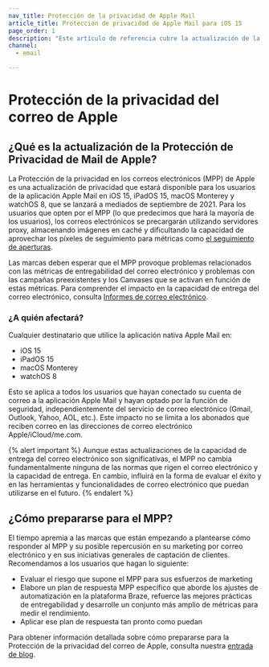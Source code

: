 ```yaml
---
nav_title: Protección de la privacidad de Apple Mail
article_title: Protección de privacidad de Apple Mail para iOS 15
page_order: 1
description: "Este artículo de referencia cubre la actualización de la protección de la privacidad de Apple Mail, a quién afectará y algunos pasos a seguir para prepararse para la característica."
channel:
  - email

---
```


# Protección de la privacidad del correo de Apple

## ¿Qué es la actualización de la Protección de Privacidad de Mail de Apple?

La Protección de la privacidad en los correos electrónicos (MPP) de Apple es una actualización de privacidad que estará disponible para los usuarios de la aplicación Apple Mail en iOS 15, iPadOS 15, macOS Monterey y watchOS 8, que se lanzará a mediados de septiembre de 2021. Para los usuarios que opten por el MPP (lo que predecimos que hará la mayoría de los usuarios), los correos electrónicos se precargarán utilizando servidores proxy, almacenando imágenes en caché y dificultando la capacidad de aprovechar los píxeles de seguimiento para métricas como [el seguimiento de aperturas]({{site.baseurl}}/user_guide/administrative/app_settings/email_settings/#changing-location-of-tracking-pixel). 

Las marcas deben esperar que el MPP provoque problemas relacionados con las métricas de entregabilidad del correo electrónico y problemas con las campañas preexistentes y los Canvases que se activan en función de estas métricas. Para comprender el impacto en la capacidad de entrega del correo electrónico, consulta [Informes de correo electrónico]({{site.baseurl}}/user_guide/message_building_by_channel/email/reporting_and_analytics/email_reporting/).

### ¿A quién afectará?

Cualquier destinatario que utilice la aplicación nativa Apple Mail en:

- iOS 15
- iPadOS 15
- macOS Monterey
- watchOS 8

Esto se aplica a todos los usuarios que hayan conectado su cuenta de correo a la aplicación Apple Mail y hayan optado por la función de seguridad, independientemente del servicio de correo electrónico (Gmail, Outlook, Yahoo, AOL, etc.). Este impacto no se limita a los abonados que reciben correo en las direcciones de correo electrónico Apple/iCloud/me.com.

{% alert important %}
Aunque estas actualizaciones de la capacidad de entrega del correo electrónico son significativas, el MPP no cambia fundamentalmente ninguna de las normas que rigen el correo electrónico y la capacidad de entrega. En cambio, influirá en la forma de evaluar el éxito y en las herramientas y funcionalidades de correo electrónico que puedan utilizarse en el futuro.
{% endalert %} 

## ¿Cómo prepararse para el MPP?

El tiempo apremia a las marcas que están empezando a plantearse cómo responder al MPP y su posible repercusión en su marketing por correo electrónico y en sus iniciativas generales de captación de clientes. Recomendamos a los usuarios que hagan lo siguiente:

- Evaluar el riesgo que supone el MPP para sus esfuerzos de marketing
- Elabore un plan de respuesta MPP específico que aborde los ajustes de automatización en la plataforma Braze, refuerce las mejores prácticas de entregabilidad y desarrolle un conjunto más amplio de métricas para medir el rendimiento.
- Aplicar ese plan de respuesta tan pronto como puedan

Para obtener información detallada sobre cómo prepararse para la Protección de la privacidad del correo de Apple, consulta nuestra [entrada de blog](https://www.braze.com/resources/articles/apple-mail-privacy-protection-how-to-prepare). 
